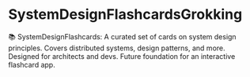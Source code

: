 # SystemDesignFlashcardsGrokking
📚 SystemDesignFlashcards: A curated set of cards on system design principles. Covers distributed systems, design patterns, and more. Designed for architects and devs. Future foundation for an interactive flashcard app.
